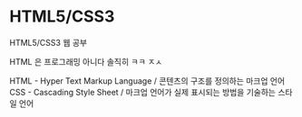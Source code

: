 # HTML5/CSS3
HTML5/CSS3 웹 공부

HTML 은 프로그래밍 아니다 솔직히 ㅋㅋ
ㅈㅅ

HTML - Hyper Text Markup Language / 콘텐츠의 구조를 정의하는 마크업 언어
CSS - Cascading Style Sheet / 마크업 언어가 실제 표시되는 방법을 기술하는 스타일 언어
